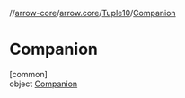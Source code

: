 //[arrow-core](../../../../index.md)/[arrow.core](../../index.md)/[Tuple10](../index.md)/[Companion](index.md)

# Companion

[common]\
object [Companion](index.md)

